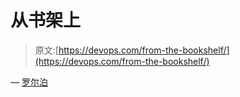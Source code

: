 # 从书架上

> 原文:[https://devops.com/from-the-bookshelf/](https://devops.com/from-the-bookshelf/)

— [罗尔泊](https://devops.com/author/breselman/)